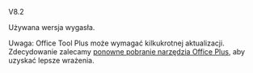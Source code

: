 V8.2

Używana wersja wygasła.

Uwaga: Office Tool Plus może wymagać kilkukrotnej aktualizacji. Zdecydowanie zalecamy [ponowne pobranie narzędzia Office Plus](https://otp.landian.vip/), aby uzyskać lepsze wrażenia.
